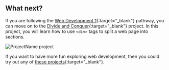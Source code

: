 ## What next?

If you are following the [Web Development 1](https://projects.raspberrypi.org/en/raspberrypi/pathway-name){:target="_blank"} pathway, you can move on to the [Divide and Conquer](https://projects.raspberrypi.org/en/projects/webcomic){:target="_blank"} project. In this project, you will learn how to use ```<div>``` tags to split a web page into sections.

![ProjectName project](images/projectname-project.png)

If you want to have more fun exploring web development, then you could try out any of [these projects](https://projects.raspberrypi.org/en/projects/?software[]=html-css-javascript){:target="_blank"}.